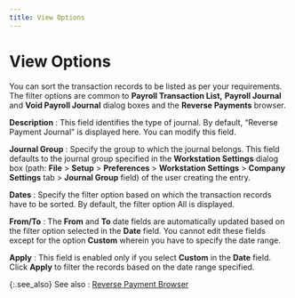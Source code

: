 ```yaml
---
title: View Options
---
```


# View Options


You can sort the transaction records to be listed as per your requirements.  The filter options are common to **Payroll 
 Transaction List,** **Payroll Journal**  and **Void Payroll Journal** dialog  boxes and the **Reverse Payments**  browser.


**Description**
: This field identifies the type of journal. By default,  “Reverse Payment Journal” is displayed here. You can modify this field.


**Journal Group**
: Specify the group to which the journal belongs.  This field defaults to the journal group specified in the **Workstation 
 Settings** dialog box (path: **File**  > **Setup** > **Preferences**  > **Workstation Settings** >  **Company Settings** tab > **Journal Group** field) of the user creating  the entry.


**Dates**
: Specify the filter option based on which the transaction  records have to be sorted. By default, the filter option All is displayed.


**From/To**
: The **From**  and **To** date fields are automatically  updated based on the filter option selected in the **Date**  field. You cannot edit these fields except for the option **Custom**  wherein you have to specify the date range.


**Apply**
: This field is enabled only if you select **Custom**  in the **Date** field. Click **Apply** to filter the records based on  the date range specified.


{:.see_also}
See also
: [Reverse  Payment Browser]({{site.prl_baseurl}}/payroll-process/paying-employees/wizard/reverse-journal/reverse_payment_browser_payments_us_payroll.html)
